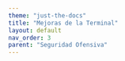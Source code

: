 ```yaml
---
theme: "just-the-docs"
title: "Mejoras de la Terminal"
layout: default
nav_order: 3
parent: "Seguridad Ofensiva"
---
```


